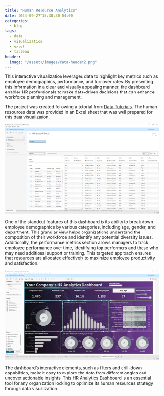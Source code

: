 ```yaml
---
title: "Human Resource Analytics"
date: 2024-09-27T15:30:30-04:00
categories:
  - blog
tags:
  - data
  - visualization
  - excel
  - tableau
header:
  image: "/assets/images/data-header2.png"
---
```


This interactive visualization leverages data to highlight key metrics such as employee demographics, performance, and turnover rates. By presenting this information in a clear and visually appealing manner, the dashboard enables HR professionals to make data-driven decisions that can enhance workforce planning and management.

The project was created following a tutorial from [Data Tutorials](https://www.youtube.com/watch?v=oAIubTqg-Kw). The human resources data was provided in an Excel sheet that was well prepared for this data visualization.

![Tableau Excel Data](/assets/images/Tableau-Data-cap.PNG)

One of the standout features of this dashboard is its ability to break down employee demographics by various categories, including age, gender, and department. This granular view helps organizations understand the composition of their workforce and identify any potential diversity issues. Additionally, the performance metrics section allows managers to track employee performance over time, identifying top performers and those who may need additional support or training. This targeted approach ensures that resources are allocated effectively to maximize employee productivity and satisfaction.

![Tableau Data Visualization Dashboard](/assets/images/Tableau-Viz-cap.PNG)

The dashboard’s interactive elements, such as filters and drill-down capabilities, make it easy to explore the data from different angles and uncover actionable insights. This HR Analytics Dashboard is an essential tool for any organization looking to optimize its human resources strategy through data visualization.
